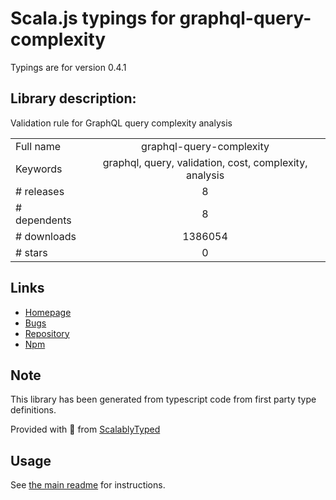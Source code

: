
# Scala.js typings for graphql-query-complexity

Typings are for version 0.4.1

## Library description:
Validation rule for GraphQL query complexity analysis

|                    |                 |
| ------------------ | :-------------: |
| Full name          | graphql-query-complexity |
| Keywords           | graphql, query, validation, cost, complexity, analysis |
| # releases         | 8 |
| # dependents       | 8 |
| # downloads        | 1386054 |
| # stars            | 0 |

## Links
- [Homepage](https://github.com/slicknode/graphql-query-complexity#readme)
- [Bugs](https://github.com/slicknode/graphql-query-complexity/issues)
- [Repository](https://github.com/slicknode/graphql-query-complexity)
- [Npm](https://www.npmjs.com/package/graphql-query-complexity)
    


## Note
This library has been generated from typescript code from first party type definitions.

Provided with :purple_heart: from [ScalablyTyped](https://github.com/oyvindberg/ScalablyTyped)

## Usage
See [the main readme](../../readme.md) for instructions.


